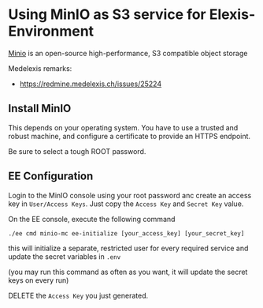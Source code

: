 # Using MinIO as S3 service for Elexis-Environment

[Minio](https://github.com/minio/) is an open-source high-performance, S3 compatible object storage

Medelexis remarks:
* https://redmine.medelexis.ch/issues/25224

## Install MinIO

This depends on your operating system. You have to use a trusted and robust machine, and configure a certificate to provide an HTTPS endpoint.

Be sure to select a tough ROOT password.

## EE Configuration

Login to the MinIO console using your root password anc create an access key
in `User/Access Keys`. Just copy the `Access Key` and `Secret Key` value.

On the EE console, execute the following command
```
./ee cmd minio-mc ee-initialize [your_access_key] [your_secret_key]
```
this will initialize a separate, restricted user for every required service
and update the secret variables in `.env`

(you may run this command as often as you want, it will update the secret keys on every run)

DELETE the `Access Key` you just generated.